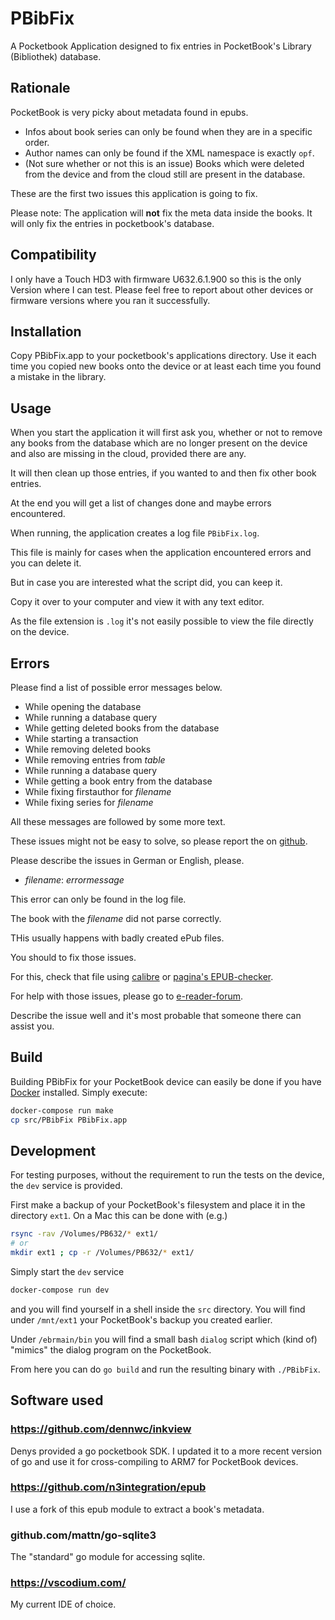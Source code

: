 # PBibFix

A Pocketbook Application designed to fix entries in PocketBook's Library (Bibliothek) database.

## Rationale

PocketBook is very picky about metadata found in epubs.

* Infos about book series can only be found when they are in a specific order.
* Author names can only be found if the XML namespace is exactly `opf`.
* (Not sure whether or not this is an issue) Books which were deleted from  the device and from the cloud still are present in the database.

These are the first two issues this application is going to fix.

Please note: The application will **not** fix the meta data inside the books. It will only fix the entries in pocketbook's database.

## Compatibility

I only have a Touch HD3 with firmware U632.6.1.900 so this is the only Version where I can test.
Please feel free to report about other devices or firmware versions where you ran it successfully.

## Installation

Copy PBibFix.app to your pocketbook's applications directory.
Use it each time you copied new books onto the device or at least each time
you found a mistake in the library.

## Usage

When you start the application it will first ask you, whether or not to remove any books from the database which are no longer present on the device and also are missing in the cloud, provided there are any.

It will then clean up those entries, if you wanted to and then fix other book entries.

At the end you will get a list of changes done and maybe errors encountered.

When running, the application creates a log file `PBibFix.log`.

This file is mainly for cases when the application encountered errors and you can delete it.

But in case you are interested what the script did, you can keep it.

Copy it over to your computer and view it with any text editor.

As the file extension is `.log` it's not easily possible to view the file directly on the device.

## Errors

Please find a list of possible error messages below.

* While opening the database
* While running a database query
* While getting deleted books from the database
* While starting a transaction
* While removing deleted books
* While removing entries from *table*
* While running a database query
* While getting a book entry from the database
* While fixing firstauthor for *filename*
* While fixing series for *filename*

All these messages are followed by some more text.

These issues might not be easy to solve, so please report the on [github](https://github.com/Skeeve/PBibFix/issues).

Please describe the issues in German or English, please.

* *filename*: *errormessage*

This error can only be found in the log file.

The book with the *filename* did not parse correctly.

THis usually happens with badly created ePub files.

You should to fix those issues.

For this, check that file using [calibre](https://calibre-ebook.com/) or [pagina's EPUB-checker](https://www.pagina.gmbh/produkte/epub-checker/).

For help with those issues, please go to [e-reader-forum](https://www.e-reader-forum.de/f/epub.197/).

Describe the issue well and it's most probable that someone there can assist you.

## Build

Building PBibFix for your PocketBook device can easily be done if you have [Docker](https://www.docker.com/) installed.
Simply execute:

```bash
docker-compose run make
cp src/PBibFix PBibFix.app
```

## Development

For testing purposes, without the requirement to run the tests on the device, the `dev` service is provided.

First make a backup of your PocketBook's filesystem and place it in the directory `ext1`.
On a Mac this can be done with (e.g.)

```bash
rsync -rav /Volumes/PB632/* ext1/
# or
mkdir ext1 ; cp -r /Volumes/PB632/* ext1/
```

Simply start the `dev` service

```bash
docker-compose run dev
```

and you will find yourself in a shell inside the `src` directory.
You will find under `/mnt/ext1` your PocketBook's backup you created earlier.

Under `/ebrmain/bin` you will find a small bash `dialog` script which (kind of) "mimics" the dialog program on the PocketBook.

From here you can do `go build` and run the resulting binary with `./PBibFix`.

## Software used

### https://github.com/dennwc/inkview

Denys provided a go pocketbook SDK.
I updated it to a more recent version of go and use it for cross-compiling to ARM7 for PocketBook devices.

### https://github.com/n3integration/epub

I use a fork of this epub module to extract a book's metadata.

### github.com/mattn/go-sqlite3

The "standard" go module for accessing sqlite.

### https://vscodium.com/

My current IDE of choice.
